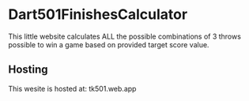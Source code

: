 # Dart501FinishesCalculator
This little website calculates ALL the possible combinations of 3 throws possible to win a game based on provided target score value.

## Hosting
This wesite is hosted at: tk501.web.app
